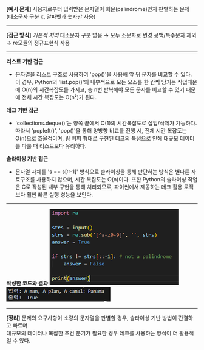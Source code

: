 **[예시 문제]**
사용자로부터 입력받은 문자열이 회문(palindrome)인지 판별하는 문제
(대소문자 구분 x, 알파벳과 숫자만 사용)

---

**[접근 방식]**
_*기본적 처리*_
대소문자 구분 없음 → 모두 소문자로 변경
공백/특수문자 제외 → re모듈의 정규표현식 사용

---

**리스트 기반 접근**
- 문자열을 리스트 구조로 사용하여 'pop()'을 사용해 앞 뒤 문자를 비교할 수 있다. 이 경우, Python의 'list.pop()'의 내부적으로 모든 요소를 한 칸씩 당기는 작업때문에 O(n)의 시간복잡도를 가지고, 총 n번 반복해야 모든 문자를 비교할 수 있기 때문에 전체 시간 복잡도는 O(n²)가 된다. 

**데크 기반 접근**
- 'collections.deque()'는 양쪽 끝에서 O(1)의 시간복잡도로 삽입/삭제가 가능하다. 따라서 'popleft()', 'pop()'을 통해 양방향 비교를 진행 시, 전체 시간 복잡도는 O(n)으로 효율적이며, 링 버퍼 형태로 구현된 데크의 특성으로 인해 대규모 데이터를 다룰 때 리스트보다 유리하다.

**슬라이싱 기반 접근**
- 문자열 자체를 's == s[::-1]' 방식으로 슬라이싱을 통해 판단하는 방식은 별다른 자료구조를 사용하지 않으며, 시간 복잡도는 O(n)이다. 또한 Python의 슬라이싱 작업은 C로 작성된 내부 구현을 통해 처리되므로, 파이썬에서 제공하는 데크 활용 로직보다 훨씬 빠른 실행 성능을 보인다.

---

**작성한 코드와 결과**
<img src="./images/code.png"/>
<img src="./images/result.png"/>

---

**[정리]**
문제의 요구사항이 소량의 문자열을 판별할 경우, 슬라이싱 기반 방법이 간결하고 빠르며  
대규모의 데이터나 복잡한 조건 분기가 필요한 경우 데크를 사용하는 방식이 더 활용적일 수 있다.
